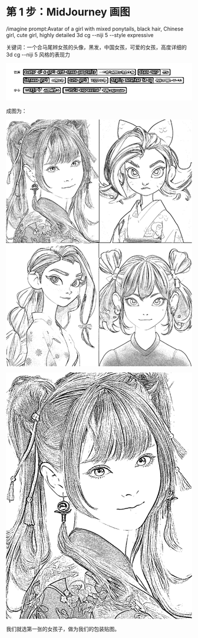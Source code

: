 # 第 1 步：MidJourney 画图

/imagine prompt:Avatar of a girl with mixed ponytails, black hair, Chinese girl, cute girl, highly detailed 3d cg --niji 5 --style expressive

关键词：一个合马尾辫女孩的头像，黑发，中国女孩，可爱的女孩，高度详细的 3d cg --niji 5 风格的表现力

![](img/8dd9995f0eab5f62d6516c6c1ccfe9f2.png)

成图为：

![](img/4ceefb8e4cfa3800efb4d99d6dd03986.png)

![](img/5b7501c210d8615d8484370ec39a8287.png)

我们就选第一张的女孩子，做为我们的包装贴图。